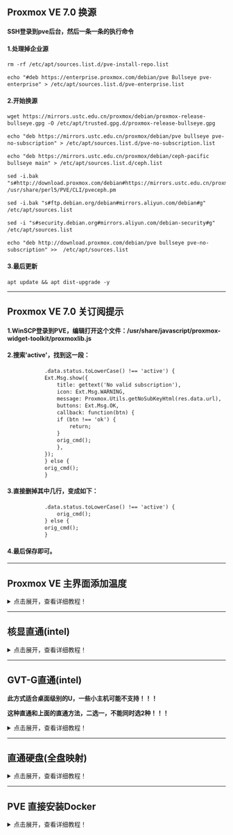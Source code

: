 ## Proxmox VE 7.0 换源

#### SSH登录到pve后台，然后一条一条的执行命令

#### 1.处理掉企业源
```
rm -rf /etc/apt/sources.list.d/pve-install-repo.list
```

```
echo "#deb https://enterprise.proxmox.com/debian/pve Bullseye pve-enterprise" > /etc/apt/sources.list.d/pve-enterprise.list
```


#### 2.开始换源

```
wget https://mirrors.ustc.edu.cn/proxmox/debian/proxmox-release-bullseye.gpg -O /etc/apt/trusted.gpg.d/proxmox-release-bullseye.gpg
```

```
echo "deb https://mirrors.ustc.edu.cn/proxmox/debian/pve bullseye pve-no-subscription" > /etc/apt/sources.list.d/pve-no-subscription.list
```
```
echo "deb https://mirrors.ustc.edu.cn/proxmox/debian/ceph-pacific bullseye main" > /etc/apt/sources.list.d/ceph.list
```

```
sed -i.bak "s#http://download.proxmox.com/debian#https://mirrors.ustc.edu.cn/proxmox/debian#g" /usr/share/perl5/PVE/CLI/pveceph.pm
```
```
sed -i.bak "s#ftp.debian.org/debian#mirrors.aliyun.com/debian#g" /etc/apt/sources.list
```
```
sed -i "s#security.debian.org#mirrors.aliyun.com/debian-security#g" /etc/apt/sources.list
```
```
echo "deb http://download.proxmox.com/debian/pve bullseye pve-no-subscription" >>  /etc/apt/sources.list
```


#### 3.最后更新
```
apt update && apt dist-upgrade -y
```


***


##  Proxmox VE 7.0 关订阅提示

#### 1.WinSCP登录到PVE，编辑打开这个文件：/usr/share/javascript/proxmox-widget-toolkit/proxmoxlib.js


#### 2.搜索'active'，找到这一段：

```
			.data.status.toLowerCase() !== 'active') {
			Ext.Msg.show({
			    title: gettext('No valid subscription'),
			    icon: Ext.Msg.WARNING,
			    message: Proxmox.Utils.getNoSubKeyHtml(res.data.url),
			    buttons: Ext.Msg.OK,
			    callback: function(btn) {
				if (btn !== 'ok') {
				    return;
				}
				orig_cmd();
			    },
			});
		    } else {
			orig_cmd();
		    }
```


#### 3.直接删掉其中几行，变成如下：

```
			.data.status.toLowerCase() !== 'active') {
				orig_cmd();
		    } else {
			orig_cmd();
		    }

```


#### 4.最后保存即可。


***


## Proxmox VE 主界面添加温度

<details>
<summary>点击展开，查看详细教程！</summary>

#### 1.登录PVE的SSH，执行命令安装sensors：
```
apt-get install lm-sensors
```


#### 2.探测下温度，执行：(一路yes，回车)
```
sensors-detect
```

#### 3.获取温度信息，执行：sensors

![jpg](./pic/1.jpg)

 * ACPI interface那里是主板温度：temp1和temp2 (有些主板不一样，建议不管主板温度)

 * ISA adapter那里是CPU温度：Core0和Core1 (几个核心就是显示几个，演示机只有双核，所以只有2个) 


#### 4.WinSCP登录到PVE，修改这个文件：/usr/share/perl5/PVE/API2/Nodes.pm 

(我习惯于下载到本地用Notepad++修改)

搜索：
```
$res->{pveversion} = PVE::pvecfg::package()
```

在这个定义的下方添加：
```
$res->{thermalstate} = `sensors`;
```

结果如图：

![jpg](./pic/2.jpg)


修改完保存，然后塞回路径。


#### 5.修改这个文件：/usr/share/pve-manager/js/pvemanagerlib.js (建议备份，万一自己改炸就不好了。)

(我习惯于下载到本地用Notepad++修改)

搜索PVE Manager Version

![jpg](./pic/3.jpg)

 * 在这个定义的下方添加一个定义：

```
	{
          itemId: 'thermal',
          colspan: 2,
          printBar: false,
          title: gettext('CPU温度'),
          textField: 'thermalstate',
          renderer:function(value){
              const p0 = value.match(/Package id 0.*?\+([\d\.]+)Â/)[1];
              const c0 = value.match(/Core 0.*?\+([\d\.]+)Â/)[1];
              const c1 = value.match(/Core 1.*?\+([\d\.]+)Â/)[1];
              const b0 = value.match(/temp1.*?\+([\d\.]+)?/)[1];
              const b1 = value.match(/temp2.*?\+([\d\.]+)?/)[1];
              return `Package: ${p0} ℃ || 核心1: ${c0} ℃ | 核心2: ${c1} ℃ || 主板: ${b0} ℃ | ${b1} ℃ `
            }
    },
```

结果如图：
![jpg](./pic/4.jpg)

因为我是双核心，所以只写了2个核心的温度参数。


 * 如果不要加入主板温度，就是这样：
```
	{
          itemId: 'thermal',
          colspan: 2,
          printBar: false,
          title: gettext('CPU温度'),
          textField: 'thermalstate',
          renderer:function(value){
              const p0 = value.match(/Package id 0.*?\+([\d\.]+)Â/)[1];
              const c0 = value.match(/Core 0.*?\+([\d\.]+)Â/)[1];
              const c1 = value.match(/Core 1.*?\+([\d\.]+)Â/)[1];
              return `Package: ${p0} ℃ || 核心1: ${c0} ℃ | 核心2: ${c1} ℃ `
            }
    },
```


 * 如果是四核心的就是这样：

```         
	{
          itemId: 'thermal',
          colspan: 2,
          printBar: false,
          title: gettext('CPU温度'),
          textField: 'thermalstate',
          renderer:function(value){
              const p0 = value.match(/Package id 0.*?\+([\d\.]+)Â/)[1];
              const c0 = value.match(/Core 0.*?\+([\d\.]+)Â/)[1];
              const c1 = value.match(/Core 1.*?\+([\d\.]+)Â/)[1];
              const c2 = value.match(/Core 2.*?\+([\d\.]+)Â/)[1];
              const c3 = value.match(/Core 3.*?\+([\d\.]+)Â/)[1];
              const b0 = value.match(/temp1.*?\+([\d\.]+)?/)[1];
              const b1 = value.match(/temp2.*?\+([\d\.]+)?/)[1];
              return `Package: ${p0} ℃ || 核心1: ${c0} ℃ | 核心2: ${c1} ℃ | 核心3: ${c2} ℃ | 核心4: ${c3} ℃ || 主板: ${b0} ℃ | ${b1} ℃ `
            }
    },	  
```


 * 如果是四核心不要加入主板温度就是这样：

```         
	{
          itemId: 'thermal',
          colspan: 2,
          printBar: false,
          title: gettext('CPU温度'),
          textField: 'thermalstate',
          renderer:function(value){
              const p0 = value.match(/Package id 0.*?\+([\d\.]+)Â/)[1];
              const c0 = value.match(/Core 0.*?\+([\d\.]+)Â/)[1];
              const c1 = value.match(/Core 1.*?\+([\d\.]+)Â/)[1];
              const c2 = value.match(/Core 2.*?\+([\d\.]+)Â/)[1];
              const c3 = value.match(/Core 3.*?\+([\d\.]+)Â/)[1];
              return `Package: ${p0} ℃ || 核心1: ${c0} ℃ | 核心2: ${c1} ℃ | 核心3: ${c2} ℃ | 核心4: ${c3} ℃ `
            }
    },	  
```

 * 所以自己设备几个核心，按需修改。修改完保存，然后塞回路径。


#### 改完重启界面：systemctl restart pveproxy ，重进PVE主页，就看到温度显示了。

![jpg](./pic/6.jpg)

</details>


***


## 核显直通(intel)

<details>
<summary>点击展开，查看详细教程！</summary>

#### 1.编辑GRUB配置文件：/etc/default/grub

```
sed -i "s/quiet/quiet intel_iommu=on iommu=pt video=efifb:off,vesafb:off/g" /etc/default/grub
```

改好结果：

![jpg](./pic/7.jpg)


然后执行：
```
update-grub
```

#### 2.添加所需的系统模块(驱动)：/etc/modules

```
echo "vfio" >> /etc/modules

echo "vfio_iommu_type1" >> /etc/modules

echo "vfio_pci" >> /etc/modules

echo "vfio_virqfd" >> /etc/modules
```

改好结果：

![jpg](./pic/8.jpg)


#### 3.添加模块(驱动)黑名单：/etc/modprobe.d/pve-blacklist.conf

```
echo "blacklist snd_hda_intel" >> /etc/modprobe.d/pve-blacklist.conf

echo "blacklist snd_hda_codec_hdmi" >> /etc/modprobe.d/pve-blacklist.conf

echo "blacklist i915" >> /etc/modprobe.d/pve-blacklist.conf
```

改好结果：

![jpg](./pic/9.jpg)


#### 4.查看GPU的ID：
```
lspci -nn | grep VGA
```

比如我的：
```
00:02.0 VGA compatible controller [0300]: Intel Corporation HD Graphics [8086:1606] (rev 08)
```
![jpg](./pic/10.jpg)

 * 8086:1606 就是核显的ID

 * 00:02.0 是核显的编号

接着执行：(ids=xxxx:xxxx，xxxx:xxxx替换成你获取的ID)
```
echo "options vfio-pci ids=8086:1606" >> /etc/modprobe.d/vfio.conf
```

#### 5.如果要音频直通，就搜索音频设备的ID
```
lspci -nn | grep Audio
```
比如我的：
```
00:03.0 Audio device [0403]: Intel Corporation Broadwell-U Audio Controller [8086:160c] (rev 08)
00:1b.0 Audio device [0403]: Intel Corporation Wildcat Point-LP High Definition Audio Controller [8086:9ca0] (rev 03)
```
![jpg](./pic/11.jpg)

 * 8086:160c/8086:9ca0  就是音频设备ID (一个是板载，一个是单独的音频孔，所以是2个)

 * 00:03.0/00:1b.0 是音频设备编号

接着执行：(ids=xxxx:xxxx，xxxx:xxxx替换成你获取的GPU/音频设备ID，用英文逗号隔开)
```
echo "options vfio-pci ids=8086:1606,8086:160c,8086:9ca0" >> /etc/modprobe.d/vfio.conf
```

#### 6.更新内核并重启：

执行：
```
update-initramfs -u

reboot
```

#### 7.验证是否开启iommu：

终端输入：

```
dmesg | grep 'remapping'
```

要出现：DMAR-IR: Enabled IRQ remapping in x2apic mode


接着用下面的命令：
```
find /sys/kernel/iommu_groups/ -type l  
```
出现很多数据，每一行最后的xx:xx.x是设备编号，查看要直通的设备的编号是否在里面。

#### 8.添加PCI设备即可：(我只添加核显，音频设备看设备编号按需添加)


![jpg](./pic/12.jpg)


![jpg](./pic/13.jpg)


#### 9.验证核显直通成功没？

 * 在直通后的系统的终端执行：
```
ls /dev/dri
```
 * 输出如图，出现“renderD128”就成功了：

![jpg](./pic/21.jpg)

</details>


***



## GVT-G直通(intel)

**此方式适合桌面级别的U，一些小主机可能不支持！！！**

**这种直通和上面的直通方法，二选一，不能同时选2种！！！**

<details>
<summary>点击展开，查看详细教程！</summary>

#### 1.首先在主板BIOS里面启用GTD，GTX等选项，若要多开几个共享GPU，显存开大点。；

#### 2.编辑GRUB配置文件：/etc/default/grub

```
sed -i "s/quiet/quiet intel_iommu=on i915.enable_gvt=1/g" /etc/default/grub
```

然后执行：
```
update-grub
```

#### 3.添加所需的系统模块(驱动)：/etc/modules

```
echo "vfio" >> /etc/modules

echo "vfio_iommu_type1" >> /etc/modules

echo "vfio_pci" >> /etc/modules

echo "vfio_virqfd" >> /etc/modules

echo "kvmgt" >> /etc/modules
```
#### 4.更新内核并重启：

执行：
```
update-initramfs -u

reboot
```

#### 5.验证是否开启GVT：

0000:00:02.0  将00:02.0换成自己的GPU的编号 (lspci -nn | grep VGA 查看，最前面的就是)

```
ls /sys/bus/pci/devices/0000:00:02.0/mdev_supported_types/
```

出现如下即为成功：

i915-GVTg_V5_1 i915-GVTg_V5_2 i915-GVTg_V5_4 i915-GVTg_V5_8

#### 6.配置直通：

cpu类型设置成HOST，将机器设置成q35，将虚拟机显卡设置成无，添加PCIE设备：勾选高级里的ROM-BAR和pcie，主GPU不勾选，MDev类型选择合适显存。

![jpg](./pic/20.jpg)

</details>


***



## 直通硬盘(全盘映射)

<details>
<summary>点击展开，查看详细教程！</summary>

上面说了核显直通，接着说硬盘直通。前面步骤完成了，现在很简单了。

#### 1.查看读取存储设备序列号：
```
ls /dev/disk/by-id
```

![jpg](./pic/18.jpg)


找出自己的硬盘序列号。比如我的就是：

ata-ST1000XXXXXXXXXXXXXXX

#### 2.执行命令：

 * 102改成自己要直通硬盘的的虚拟机ID

 * sata1要改，比如我要直通的虚拟机只有一块硬盘sata0，那么这里就可以写成sata1。

```
qm set 102 -sata1 /dev/disk/by-id/ST1000XXXXXXXXXXXXXXX
```

返回下面信息就说明成功挂载：

update VM 102: -sata1 /dev/disk/by-id/ata-XXXXXXXXXXXXXXXXXXXXX


#### 3.返回PVE查看，已经挂载，重启即可完成。

![jpg](./pic/19.jpg)

</details>


***


## PVE 直接安装Docker

<details>
<summary>点击展开，查看详细教程！</summary>

#### 1.登录PVE的SSH，输入以下命令，安装Docker：
```
curl -sSL https://get.docker.com/ | sh

chmod 777 /var/run/docker.sock

systemctl start docker

systemctl enable docker.service
```

上面的命令一条一条执行完毕后，docker就安装好了。

![jpg](./pic/14.jpg)


#### 2.虽然安装好了，但是纯命令操作有点不方便，所以我们安装Portainer并汉化：

先在root目录创建文件夹：
```
mkdir  -p /root/portainer/data
```

然后下载汉化文件：https://github.com/tbc0309/Portainer-CN2021

下载完成后解压，并重命名文件夹为public：

![jpg](./pic/15.jpg)

通过WinSCP等软件，放入pve的/root/portainer目录下：

![jpg](./pic/16.jpg)

然后输入以下命令，安装汉化portainer：

```
docker run -d --name portainer --restart unless-stopped -p 9000:9000 -v /root/portainer/data:/data -v /var/run/docker.sock:/var/run/docker.sock -v /root/portainer/public:/public portainer/portainer
```

#### 3.等待上述安装命令执行完毕，然后打开PVE的IP地址+9000端口，进入portainer。

ps：例如我的pve的ip是192.168.100.1，那么就是进入http://192.168.100.1:9000。

![jpg](./pic/17.jpg)

</details>



